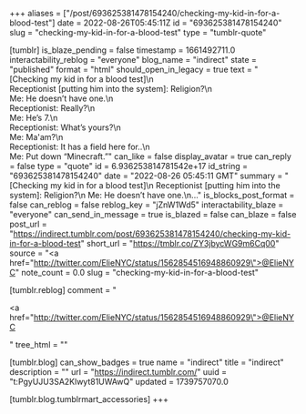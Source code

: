 +++
aliases = ["/post/693625381478154240/checking-my-kid-in-for-a-blood-test"]
date = 2022-08-26T05:45:11Z
id = "693625381478154240"
slug = "checking-my-kid-in-for-a-blood-test"
type = "tumblr-quote"

[tumblr]
is_blaze_pending = false
timestamp = 1661492711.0
interactability_reblog = "everyone"
blog_name = "indirect"
state = "published"
format = "html"
should_open_in_legacy = true
text = "[Checking my kid in for a blood test]\n<br/>Receptionist [putting him into the system]: Religion?\n<br/>Me: He doesn&rsquo;t have one.\n<br/>Receptionist: Really?\n<br/>Me: He&rsquo;s 7.\n<br/>Receptionist: What&rsquo;s yours?\n<br/>Me: Ma'am?\n<br/>Receptionist: It has a field here for..\n<br/>Me: Put down &ldquo;Minecraft.&rdquo;"
can_like = false
display_avatar = true
can_reply = false
type = "quote"
id = 6.936253814781542e+17
id_string = "693625381478154240"
date = "2022-08-26 05:45:11 GMT"
summary = "[Checking my kid in for a blood test]\n Receptionist [putting him into the system]: Religion?\n Me: He doesn’t have one.\n..."
is_blocks_post_format = false
can_reblog = false
reblog_key = "jZnW1Wd5"
interactability_blaze = "everyone"
can_send_in_message = true
is_blazed = false
can_blaze = false
post_url = "https://indirect.tumblr.com/post/693625381478154240/checking-my-kid-in-for-a-blood-test"
short_url = "https://tmblr.co/ZY3jbycWG9m6Cq00"
source = "<a href=\"http://twitter.com/ElieNYC/status/1562854516948860929\">@ElieNYC</a>"
note_count = 0.0
slug = "checking-my-kid-in-for-a-blood-test"

[tumblr.reblog]
comment = "<p><a href=\"http://twitter.com/ElieNYC/status/1562854516948860929\">@ElieNYC</a></p>"
tree_html = ""

[tumblr.blog]
can_show_badges = true
name = "indirect"
title = "indirect"
description = ""
url = "https://indirect.tumblr.com/"
uuid = "t:PgyUJU3SA2Klwyt81UWAwQ"
updated = 1739757070.0

[tumblr.blog.tumblrmart_accessories]
+++
